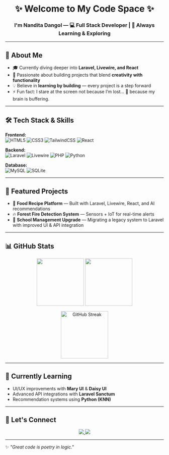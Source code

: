 <h1 align="center">✨ Welcome to My Code Space ✨</h1>
<h3 align="center">I'm Nandita Dangol — 💻 Full Stack Developer | 🌱 Always Learning & Exploring</h3>


---

## 🚀 About Me
- 🎓 Currently diving deeper into **Laravel, Livewire, and React**
- 🔬 Passionate about building projects that blend **creativity with functionality**
- 💡 Believe in **learning by building** — every project is a step forward
- ⚡ Fun fact: I stare at the screen not because I’m lost… 👀 because my brain is buffering.

---

## 🛠 Tech Stack & Skills

**Frontend:**  
![HTML5](https://img.shields.io/badge/HTML5-E34F26?style=for-the-badge&logo=html5&logoColor=white) 
![CSS3](https://img.shields.io/badge/CSS3-1572B6?style=for-the-badge&logo=css3&logoColor=white) 
![TailwindCSS](https://img.shields.io/badge/Tailwind%20CSS-38B2AC?style=for-the-badge&logo=tailwind-css&logoColor=white) 
![React](https://img.shields.io/badge/React-61DBFB?style=for-the-badge&logo=react&logoColor=white)  

**Backend:**  
![Laravel](https://img.shields.io/badge/Laravel-FF2D20?style=for-the-badge&logo=laravel&logoColor=white) 
![Livewire](https://img.shields.io/badge/Livewire-4E56A6?style=for-the-badge&logo=laravel&logoColor=white) 
![PHP](https://img.shields.io/badge/PHP-777BB4?style=for-the-badge&logo=php&logoColor=white) 
![Python](https://img.shields.io/badge/Python-3776AB?style=for-the-badge&logo=python&logoColor=white)  

**Database:**  
![MySQL](https://img.shields.io/badge/MySQL-005C84?style=for-the-badge&logo=mysql&logoColor=white) 
![SQLite](https://img.shields.io/badge/SQLite-003B57?style=for-the-badge&logo=sqlite&logoColor=white)  


---

## 📌 Featured Projects
- 🍳 **Food Recipe Platform** — Built with Laravel, Livewire, React, and AI recommendations  
- 🔥 **Forest Fire Detection System** — Sensors + IoT for real-time alerts  
- 🏫 **School Management Upgrade** — Migrating a legacy system to Laravel with improved UI & API integration  

---

## 📊 GitHub Stats

<p align="center">
  <img src="https://github-readme-stats.vercel.app/api?username=NandeetaDangol&show_icons=true&theme=radical" height="150"/>
  <img src="https://github-readme-stats.vercel.app/api/top-langs/?username=NandeetaDangol&layout=compact&theme=radical" height="150"/>
</p>

<p align="center">
  <img src="https://github-readme-streak-stats.herokuapp.com/?user=NandeetaDangol&theme=radical" alt="GitHub Streak" height="150"/>
</p>


---

## 🌱 Currently Learning
- UI/UX improvements with **Mary UI** & **Daisy UI**
- Advanced API integrations with **Laravel Sanctum**
- Recommendation systems using **Python (KNN)**

---

## 🤝 Let's Connect
<p align="center">
  <a href="https://www.linkedin.com/" target="_blank">
    <img src="https://img.shields.io/badge/LinkedIn-0077B5?style=for-the-badge&logo=linkedin&logoColor=white"/>
  </a>
  <a href="mailto:nabeenta019@gmail.com">
    <img src="https://img.shields.io/badge/Email-D14836?style=for-the-badge&logo=gmail&logoColor=white"/>
  </a>
</p>

---

✨ *"Great code is poetry in logic."*



